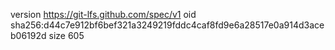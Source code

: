 version https://git-lfs.github.com/spec/v1
oid sha256:d44c7e912bf6bef321a3249219fddc4caf8fd9e6a28517e0a914d3aceb06192d
size 605
